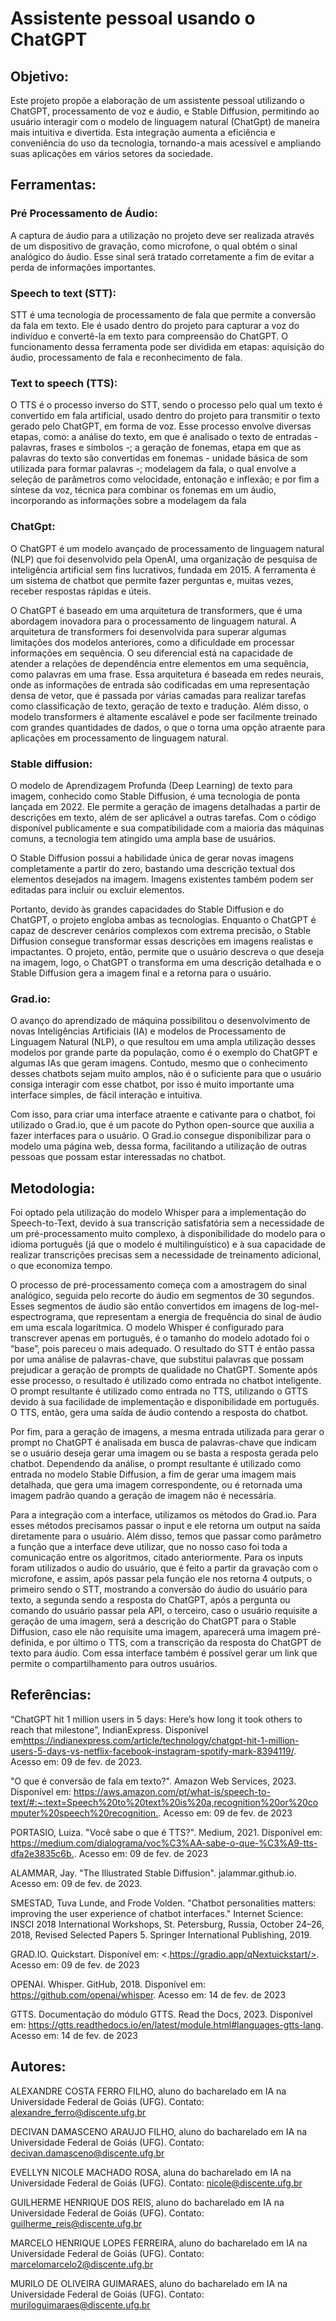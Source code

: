 # Assistente pessoal usando o ChatGPT

## Objetivo:
   Este projeto propõe a elaboração de um assistente pessoal utilizando o ChatGPT, processamento de voz e áudio, e Stable Diffusion, permitindo ao usuário interagir com o modelo de linguagem natural (ChatGpt) de maneira mais intuitiva e divertida. Esta integração aumenta a eficiência e conveniência do uso da tecnologia, tornando-a mais acessível e ampliando suas aplicações em vários setores da sociedade.
  
## Ferramentas:
### Pré Processamento de Áudio: 
   A captura de áudio para a utilização no projeto deve ser realizada através de um dispositivo de gravação, como microfone, o qual obtém o sinal analógico do áudio. Esse sinal será tratado corretamente a fim de evitar a perda de informações importantes.
  
### Speech to text (STT):
   STT é uma tecnologia de processamento de fala que permite a conversão da fala em texto. Ele é usado dentro do projeto para capturar a voz do indivíduo e convertê-la em texto para compreensão do ChatGPT. O funcionamento dessa ferramenta pode ser dividida em etapas: aquisição do áudio, processamento de fala e reconhecimento de fala.
  
### Text to speech (TTS):
   O TTS é o processo inverso do STT, sendo o processo pelo qual um texto é convertido em fala artificial, usado dentro do projeto para transmitir o texto gerado pelo ChatGPT, em forma de voz. Esse processo envolve diversas etapas, como: a análise do texto, em que é analisado o texto de entradas - palavras, frases e símbolos -; a geração de fonemas, etapa em que as palavras do texto são convertidas em fonemas - unidade básica de som utilizada para formar palavras -; modelagem da fala, o qual envolve a seleção de parâmetros como velocidade, entonação e inflexão; e por fim a síntese da voz, técnica para combinar os fonemas em um áudio, incorporando as informações sobre a modelagem da fala

### ChatGpt:
   O ChatGPT é um modelo avançado de processamento de linguagem natural (NLP) que foi desenvolvido pela OpenAI, uma organização de pesquisa de inteligência artificial sem fins lucrativos, fundada em 2015. A ferramenta é um sistema de chatbot que permite fazer perguntas e, muitas vezes, receber respostas rápidas e úteis.
   
   O ChatGPT é baseado em uma arquitetura de transformers, que é uma abordagem inovadora para o processamento de linguagem natural. A arquitetura de transformers foi desenvolvida para superar algumas limitações dos modelos anteriores, como a dificuldade em processar informações em sequência. O seu diferencial está na capacidade de atender a relações de dependência entre elementos em uma sequência, como palavras em uma frase. Essa arquitetura é baseada em redes neurais, onde as informações de entrada são codificadas em uma representação densa de vetor, que é passada por várias camadas para realizar tarefas como classificação de texto, geração de texto e tradução. Além disso, o modelo transformers é altamente escalável e pode ser facilmente treinado com grandes quantidades de dados, o que o torna uma opção atraente para aplicações em processamento de linguagem natural.
  
### Stable diffusion: 
   O modelo de Aprendizagem Profunda (Deep Learning) de texto para imagem, conhecido como Stable Diffusion, é uma tecnologia de ponta lançada em 2022. Ele permite a geração de imagens detalhadas a partir de descrições em texto, além de ser aplicável a outras tarefas. Com o código disponível publicamente e sua compatibilidade com a maioria das máquinas comuns, a tecnologia tem atingido uma ampla base de usuários.
   
   O Stable Diffusion possui a habilidade única de gerar novas imagens completamente a partir do zero, bastando uma descrição textual dos elementos desejados na imagem. Imagens existentes também podem ser editadas para incluir ou excluir elementos. 
   
   Portanto, devido às grandes capacidades do Stable Diffusion e do ChatGPT, o projeto engloba ambas as tecnologias. Enquanto o ChatGPT é capaz de descrever cenários complexos com extrema precisão, o Stable Diffusion consegue transformar essas descrições em imagens realistas e impactantes. O projeto, então, permite que o usuário descreva o que deseja na imagem, logo, o ChatGPT o transforma em uma descrição detalhada e o Stable Diffusion gera a imagem final e a retorna para o usuário.

### Grad.io:
   O avanço do aprendizado de máquina possibilitou o desenvolvimento de novas Inteligências Artificiais (IA) e modelos de Processamento de Linguagem Natural (NLP), o que resultou em uma ampla utilização desses modelos por grande parte da população, como é o exemplo do ChatGPT e algumas IAs que geram imagens. Contudo, mesmo que o conhecimento desses chatbots sejam muito amplos, não é o suficiente para que o usuário consiga interagir com esse chatbot, por isso é muito importante uma interface simples, de fácil interação e intuitiva.
   
   Com isso, para criar uma interface atraente e cativante para o chatbot, foi utilizado o Grad.io, que é um pacote do Python open-source que auxilia a fazer interfaces para o usuário. O Grad.io consegue disponibilizar para o modelo uma página web, dessa forma, facilitando a utilização de outras pessoas que possam estar interessadas no chatbot.
  
## Metodologia: 
   Foi optado pela utilização do modelo Whisper para a implementação do Speech-to-Text, devido à sua transcrição satisfatória sem a necessidade de um pré-processamento muito complexo, à disponibilidade do modelo para o idioma português (já que o modelo é multilinguístico) e à sua capacidade de realizar transcrições precisas sem a necessidade de treinamento adicional, o que economiza tempo.
   
   O processo de pré-processamento começa com a amostragem do sinal analógico, seguida pelo recorte do áudio em segmentos de 30 segundos. Esses segmentos de áudio são então convertidos em imagens de log-mel-espectrograma, que representam a energia de frequência do sinal de áudio em uma escala logarítmica. O modelo Whisper é configurado para transcrever apenas em português, é o tamanho do modelo adotado foi o “base”, pois pareceu o mais adequado. O resultado do STT é então passa por uma análise de palavras-chave, que substitui palavras que possam prejudicar a geração de prompts de qualidade no ChatGPT. Somente após esse processo, o resultado é utilizado como entrada no chatbot inteligente. O prompt resultante é utilizado como entrada no TTS, utilizando o GTTS devido à sua facilidade de implementação e disponibilidade em português. O TTS, então, gera uma saída de áudio contendo a resposta do chatbot.
    
   Por fim, para a geração de imagens, a mesma entrada utilizada para gerar o prompt no ChatGPT é analisada em busca de palavras-chave que indicam se o usuário deseja gerar uma imagem ou se basta a resposta gerada pelo chatbot. Dependendo da análise, o prompt resultante é utilizado como entrada no modelo Stable Diffusion, a fim de gerar uma imagem mais detalhada, que gera uma imagem correspondente, ou é retornada uma imagem padrão quando a geração de imagem não é necessária.
   
   Para a integração com a interface, utilizamos os métodos do Grad.io. Para esses métodos precisamos passar o input e ele retorna um output na saída diretamente para o usuário. Além disso, temos que passar como parâmetro a função que a interface deve utilizar, que no nosso caso foi toda a comunicação entre os algoritmos, citado anteriormente. Para os inputs foram utilizados o audio do usuário, que é feito a partir da gravação com o microfone, e assim, após passar pela função ele nos retorna 4 outputs, o primeiro sendo o STT, mostrando a conversão do áudio do usuário para texto, a segunda sendo a resposta do ChatGPT, após a pergunta ou comando do usuário passar pela API, o terceiro, caso o usuário requisite a geração de uma imagem, será a descrição do ChatGPT para o Stable Diffusion, caso ele não requisite uma imagem, aparecerá uma imagem pré-definida, e por último o TTS, com a transcrição da resposta do ChatGPT de texto para áudio. Com essa interface também é possível gerar um link que permite o compartilhamento para outros usuários.
  
## Referências:

“ChatGPT hit 1 million users in 5 days: Here’s how long it took others to reach that milestone”, IndianExpress. Disponível em<https://indianexpress.com/article/technology/chatgpt-hit-1-million-users-5-days-vs-netflix-facebook-instagram-spotify-mark-8394119/>. Acesso em: 09 de fev. de 2023.

"O que é conversão de fala em texto?". Amazon Web Services, 2023. Disponível em: <https://aws.amazon.com/pt/what-is/speech-to-text/#:~:text=Speech%20to%20text%20is%20a,recognition%20or%20computer%20speech%20recognition.>. Acesso em: 09 de fev. de 2023

PORTASIO, Luiza. "Você sabe o que é TTS?". Medium, 2021. Disponível em: <https://medium.com/dialograma/voc%C3%AA-sabe-o-que-%C3%A9-tts-dfa2e3835c6b.>.  Acesso em: 09 de fev. de 2023

ALAMMAR, Jay. "The Illustrated Stable Diffusion". jalammar.github.io. Acesso em: 09 de fev. de 2023.

SMESTAD, Tuva Lunde, and Frode Volden. "Chatbot personalities matters: improving the user experience of chatbot interfaces." Internet Science: INSCI 2018 International Workshops, St. Petersburg, Russia, October 24–26, 2018, Revised Selected Papers 5. Springer International Publishing, 2019.

GRAD.IO. Quickstart. Disponível em: <.https://gradio.app/qNextuickstart/>. Acesso em: 09 de fev. de 2023

OPENAI. Whisper. GitHub, 2018. Disponível em: <https://github.com/openai/whisper>. Acesso em: 14 de fev. de 2023

GTTS. Documentação do módulo GTTS. Read the Docs, 2023. Disponível em: <https://gtts.readthedocs.io/en/latest/module.html#languages-gtts-lang>. Acesso em: 14 de fev. de 2023

## Autores:
   ALEXANDRE COSTA FERRO FILHO, aluno do bacharelado em IA na Universidade Federal de Goiás (UFG).
    Contato: alexandre_ferro@discente.ufg.br

   DECIVAN DAMASCENO ARAUJO FILHO, aluno do bacharelado em IA na Universidade Federal de Goiás (UFG).
    Contato: decivan.damasceno@discente.ufg.br

   EVELLYN NICOLE MACHADO ROSA, aluna do bacharelado em IA na Universidade Federal de Goiás (UFG).
    Contato: nicole@discente.ufg.br

   GUILHERME HENRIQUE DOS REIS, aluno do bacharelado em IA na Universidade Federal de Goiás (UFG).
    Contato: guilherme_reis@discente.ufg.br

   MARCELO HENRIQUE LOPES FERREIRA, aluno do bacharelado em IA na Universidade Federal de Goiás (UFG).
    Contato: marcelomarcelo2@discente.ufg.br
    
   MURILO DE OLIVEIRA GUIMARAES, aluno do bacharelado em IA na Universidade Federal de Goiás (UFG).
    Contato: muriloguimaraes@discente.ufg.br

